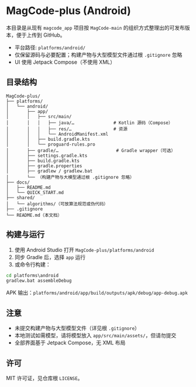 # MagCode-plus (Android)

本目录是从现有 `magcode_app` 项目按 `MagCode-main` 的组织方式整理出的可发布版本，便于上传到 GitHub。

- 平台路径: `platforms/android/`
- 仅保留源码与必要配置；构建产物与大型模型文件通过根 `.gitignore` 忽略
- UI 使用 Jetpack Compose（不使用 XML）

## 目录结构

```
MagCode-plus/
├── platforms/
│   └── android/
│       ├── app/
│       │   ├── src/main/
│       │   │   ├── java/…               # Kotlin 源码（Compose）
│       │   │   ├── res/…                # 资源
│       │   │   └── AndroidManifest.xml
│       │   ├── build.gradle.kts
│       │   └── proguard-rules.pro
│       ├── gradle/…                      # Gradle wrapper（可选）
│       ├── settings.gradle.kts
│       ├── build.gradle.kts
│       ├── gradle.properties
│       ├── gradlew / gradlew.bat
│       └── （构建产物与大模型通过根 .gitignore 忽略）
├── docs/
│   ├── README.md
│   └── QUICK_START.md
├── shared/
│   └── algorithms/（可放算法规范或伪代码）
├── .gitignore
└── README.md（本文档）
```

## 构建与运行

1) 使用 Android Studio 打开 `MagCode-plus/platforms/android`
2) 同步 Gradle 后，选择 `app` 运行
3) 或命令行构建：

```bat
cd platforms\android
gradlew.bat assembleDebug
```

APK 输出：`platforms/android/app/build/outputs/apk/debug/app-debug.apk`

## 注意
- 未提交构建产物与大型模型文件（详见根 `.gitignore`）
- 本地测试如需模型，请将模型放入 `app/src/main/assets/`，但请勿提交
- 全部界面基于 Jetpack Compose，无 XML 布局

## 许可

MIT 许可证，见仓库根 `LICENSE`。
